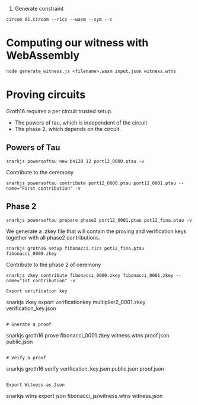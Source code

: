 1. Generate constraint


```
circom 01.circom --r1cs --wasm --sym --c
```
# Computing our witness with WebAssembly

```
node generate_witness.js <filename>.wasm input.json witness.wtns
```

# Proving circuits
Groth16 requires a per circuit trusted setup.
- The powers of tau, which is independent of the circuit
- The phase 2, which depends on the circuit.


## Powers of Tau
```
snarkjs powersoftau new bn128 12 port12_0000.ptau -v
```
Contribute to the ceremony
```
snarkjs powersoftau contribute port12_0000.ptau port12_0001.ptau --name="First contribution" -v
```

## Phase 2
```
snarkjs powersoftau prepare phase2 port12_0001.ptau pot12_fina.ptau -v
```

We generate a .zkey file that will contain the proving and verification keys together with all phase2 contributions.

```
snarkjs groth16 setup fibonacci.r1cs pot12_fina.ptau fibonacci_0000.zkey
```
Contribute to the phase 2 of ceremony
```
snarkjs zkey contribute fibonacci_0000.zkey fibonacci_0001.zkey --name="1st contribution" -v

Export verification key
```
snarkjs zkey export verificationkey multiplier2_0001.zkey verification_key.json
```

# Gnerate a proof
```
snarkjs groth16 prove fibonacci_0001.zkey witness.wtns proof.json public.json
```

# Veify a proof
```
snarkjs groth16 verify verification_key.json public.json proof.json
```

Export Witness as Json
```
snarkjs wtns export json fibonacci_js/witness.wtns witness.json
```
